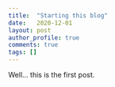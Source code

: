 ```yaml
---
title:  "Starting this blog"
date:   2020-12-01
layout: post
author_profile: true
comments: true
tags: []
---
```


Well... this is the first post.
